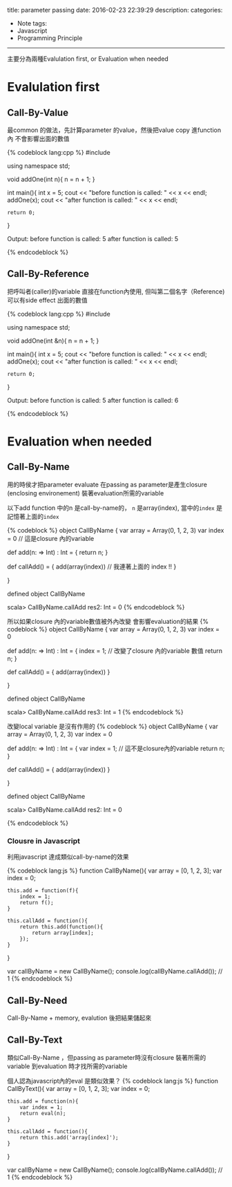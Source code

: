 title: parameter passing
date: 2016-02-23 22:39:29
description:
categories:
- Note
tags:
- Javascript
- Programming Principle
---

主要分為兩種Evalulation first, or Evaluation when needed

# Evalulation first

## Call-By-Value
最common 的做法，先計算parameter 的value，然後把value copy 進function內
不會影響出面的數值

{% codeblock lang:cpp %}
#include <iostream>

using namespace std;

void addOne(int n){
    n = n + 1;
}

int main(){
    int x = 5;
    cout << "before function is called: " << x << endl;
    addOne(x);
    cout << "after function is called: " << x << endl;

    return 0;
}


Output:
before function is called: 5
after function is called: 5

{% endcodeblock %}

## Call-By-Reference
把呼叫者(caller)的variable 直接在function內使用, 但叫第二個名字（Reference)
可以有side effect 出面的數值

{% codeblock lang:cpp %}
#include <iostream>

using namespace std;

void addOne(int &n){
    n = n + 1;
}

int main(){
    int x = 5;
    cout << "before function is called: " << x << endl;
    addOne(x);
    cout << "after function is called: " << x << endl;

    return 0;
}


Output:
before function is called: 5
after function is called: 6

{% endcodeblock %}

# Evaluation when needed

## Call-By-Name
用的時侯才把parameter evaluate
在passing as parameter是產生closure (enclosing environement) 裝著evaluation所需的variable

以下add function 中的n 是call-by-name的，
`n` 是array(index), 當中的`index` 是記憶著上面的`index`

{% codeblock %}
object CallByName {
  var array = Array(0, 1, 2, 3)
  var index = 0 // 這是closure 內的variable
  
  def add(n: => Int) : Int = {
    return n;
  }
  
  def callAdd() = {
    add(array(index)) // 我連著上面的 index !!
  }
  
}

defined object CallByName

scala> CallByName.callAdd
res2: Int = 0
{% endcodeblock %}


所以如果closure 內的variable數值被外內改變
會影響evaluation的結果
{% codeblock %}
object CallByName {
  var array = Array(0, 1, 2, 3)
  var index = 0 
  
  def add(n: => Int) : Int = {
    index = 1; // 改變了closure 內的variable 數值
    return n;
  }
  
  def callAdd() = {
    add(array(index))
  }
  
}



defined object CallByName

scala> CallByName.callAdd
res3: Int = 1
{% endcodeblock %}


改變local variable 是沒有作用的
{% codeblock %}
object CallByName {
  var array = Array(0, 1, 2, 3)
  var index = 0
  
  def add(n: => Int) : Int = {
    var index = 1; // 這不是closure內的variable
    return n;
  }
  
  def callAdd() = {
    add(array(index))
  }
  
}

defined object CallByName

scala> CallByName.callAdd
res2: Int = 0

{% endcodeblock %}

### Clousre in Javascript
利用javascript 達成類似call-by-name的效果

{% codeblock lang:js %}
function CallByName(){
    var array = [0, 1, 2, 3];
    var index = 0;

    this.add = function(f){
        index = 1;
        return f();
    }

    this.callAdd = function(){
        return this.add(function(){
            return array[index];
        });
    }
}

var callByName = new CallByName();
console.log(callByName.callAdd()); // 1
{% endcodeblock %}

## Call-By-Need
Call-By-Name + memory, evalution 後把結果儲起來

## Call-By-Text
類似Call-By-Name ，但passing as parameter時沒有closure 裝著所需的variable
到evaluation 時才找所需的variable

個人認為javascript內的eval 是類似效果？
{% codeblock lang:js %}
function CallByText(){
    var array = [0, 1, 2, 3];
    var index = 0;

    this.add = function(n){
        var index = 1;
        return eval(n);
    }

    this.callAdd = function(){
        return this.add('array[index]');
    }
}

var callByName = new CallByName();
console.log(callByName.callAdd()); // 1
{% endcodeblock %}